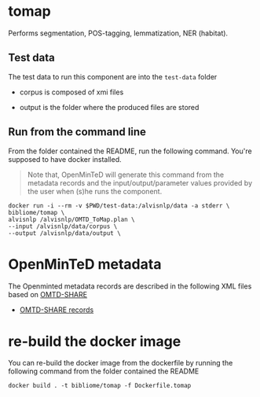 # tomap
Performs segmentation, POS-tagging, lemmatization, NER (habitat). 

## Test data
The test data to run this component are into the `test-data` folder
 
* corpus is composed of xmi files

* output is the folder where the produced files are stored

## Run from the command line

From the folder contained the README, run the following command. You're supposed to have docker installed.
> Note that, OpenMinTeD will generate this command from the metadata records and the input/output/parameter values provided by the user when (s)he runs the component. 

```
docker run -i --rm -v $PWD/test-data:/alvisnlp/data -a stderr \
bibliome/tomap \
alvisnlp /alvisnlp/OMTD_ToMap.plan \
--input /alvisnlp/data/corpus \
--output /alvisnlp/data/output \
```

# OpenMinTeD metadata

The Openminted metadata records are described in the following XML files based on [OMTD-SHARE](https://openminted.github.io/releases/omtd-share/)
* [OMTD-SHARE records](tomap.xml)

# re-build the docker image
You can re-build the docker image from the dockerfile by running the following command from the folder contained the README
```
docker build . -t bibliome/tomap -f Dockerfile.tomap
```
